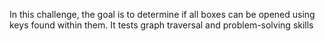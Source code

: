 In this challenge, the goal is to determine if all boxes can be opened using keys found within them. 
It tests graph traversal and problem-solving skills
